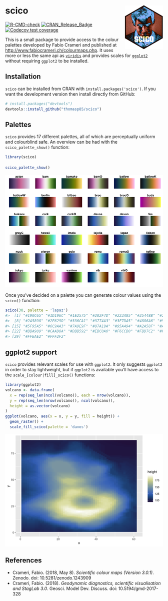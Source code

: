 
<!-- README.md is generated from README.Rmd. Please edit that file -->

# scico <img src="man/figures/logo.png" align="right" />

<!-- badges: start -->

[![R-CMD-check](https://github.com/thomasp85/scico/actions/workflows/R-CMD-check.yaml/badge.svg)](https://github.com/thomasp85/scico/actions/workflows/R-CMD-check.yaml)
[![CRAN_Release_Badge](http://www.r-pkg.org/badges/version-ago/scico)](https://CRAN.R-project.org/package=scico)
[![Codecov test
coverage](https://codecov.io/gh/thomasp85/scico/branch/main/graph/badge.svg)](https://app.codecov.io/gh/thomasp85/scico?branch=main)
<!-- badges: end -->

This is a small package to provide access to the colour palettes
developed by Fabio Crameri and published at
<http://www.fabiocrameri.ch/colourmaps.php>. It uses more or less the
same api as [`viridis`](https://github.com/sjmgarnier/viridis) and
provides scales for [`ggplot2`](https://github.com/tidyverse/ggplot2)
without requiring `ggplot2` to be installed.

## Installation

`scico` can be installed from CRAN with `install.packages('scico')`. If
you want the development version then install directly from GitHub:

``` r
# install.packages("devtools")
devtools::install_github("thomasp85/scico")
```

## Palettes

`scico` provides 17 different palettes, all of which are perceptually
uniform and colourblind safe. An overview can be had with the
`scico_palette_show()` function:

``` r
library(scico)

scico_palette_show()
```

![](man/figures/README-unnamed-chunk-3-1.png)<!-- -->

Once you’ve decided on a palette you can generate colour values using
the `scico()` function:

``` r
scico(30, palette = 'lapaz')
#>  [1] "#190C65" "#1D196C" "#1E2575" "#202F7D" "#223A85" "#25448B" "#274E92"
#>  [8] "#2A5898" "#2E629D" "#336CA1" "#3774A3" "#3F7DA5" "#4886A6" "#528EA6"
#> [15] "#5F95A5" "#6C9AA3" "#7A9E9F" "#87A19A" "#95A494" "#A2A58F" "#ADA78B"
#> [22] "#BBA989" "#CAAD8A" "#DBB592" "#EBC0A0" "#F6CCB0" "#FBD7C2" "#FDE0D2"
#> [29] "#FFEAE2" "#FFF2F2"
```

## ggplot2 support

`scico` provides relevant scales for use with `ggplot2`. It only
suggests `ggplot2` in order to stay lightweight, but if `ggplot2` is
available you’ll have access to the `scale_[colour|fill]_scico()`
functions:

``` r
library(ggplot2)
volcano <- data.frame(
  x = rep(seq_len(ncol(volcano)), each = nrow(volcano)),
  y = rep(seq_len(nrow(volcano)), ncol(volcano)),
  height = as.vector(volcano)
)
ggplot(volcano, aes(x = x, y = y, fill = height)) + 
  geom_raster() + 
  scale_fill_scico(palette = 'davos') 
```

![](man/figures/README-unnamed-chunk-5-1.png)<!-- -->

## References

-   Crameri, Fabio. (2018, May 8). *Scientific colour maps (Version
    3.0.1)*. Zenodo. doi: 10.5281/zenodo.1243909
-   Crameri, Fabio. (2018). *Geodynamic diagnostics, scientific
    visualisation and StagLab 3.0*. Geosci. Model Dev. Discuss. doi:
    10.5194/gmd-2017-328
